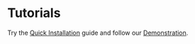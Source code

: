 # Tutorials

Try the [Quick Installation](quick-installation) guide and follow our [Demonstration](demo).
